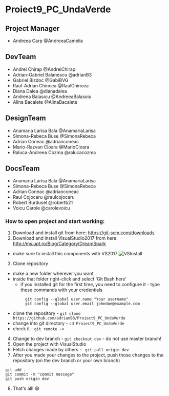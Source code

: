 # Proiect9_PC_UndaVerde

## Project Manager
- Andreea Carp @AndreeaCamelia
## DevTeam
- Andrei Chirap @AndreiChirap
- Adrian-Gabriel Balanescu @adrianB3
- Gabriel Bizdoc @GabiBVG
- Raul-Adrian Chincea @RaulChincea
- Diana Dalea @dianadalea
- Andreea Balasoiu @AndreeaBalasoiu
- Alina Bacalete @AlinaBacalete
## DesignTeam
- Anamaria Larisa Bala @AnamariaLarisa
- Simona-Rebeca Buse @SimonaRebeca
- Adrian Coneac @adrianconeac
- Mario-Razvan Cioara @MarioCioara
- Raluca-Andreea Cozma @ralucacozma
## DocsTeam
- Anamaria Larisa Bala @AnamariaLarisa
- Simona-Rebeca Buse @SimonaRebeca
- Adrian Coneac @adrianconeac
- Raul Cojocaru @raulcojocaru
- Robert Burdusel @robertb21
- Voicu Carole @carolevoicu

### How to open project and start working:
1. Download and install git from here: https://git-scm.com/downloads
2. Download and install VisualStudio2017 from here: http://ms.upt.ro/Blog/Category/DreamSpark
  - make sure to install this components with VS2017 ![VSInstall](https://i.imgur.com/xHyVEqY.png)
3. Clone repository
  - make a new folder wherever you want
  - inside that folder right-click and select 'Git Bash here'
    - if you installed git for the first time, you need to configure it - 
    type these commands with your credentials
      ```
        git config --global user.name "Your username"
        git config --global user.email johndoe@example.com
      ```
  - clone the repository - ` git clone https://github.com/adrianB3/Proiect9_PC_UndaVerde `
  - change into git directory - ` cd Proiect9_PC_UndaVerde `
  - check it - ` git remote -v `
4. Change to dev branch - ` git checkout dev ` - do not use master branch! 
5. Open the project with VisualStudio
6. Fetch changes made by others - ` git pull origin dev`
7. After you made your changes to the project, push those changes to the repository (on the dev branch or your own branch)
  ```
  git add .
  git commit -m "commit message"
  git push origin dev
  ```
8. That's all! :smiley:
     
